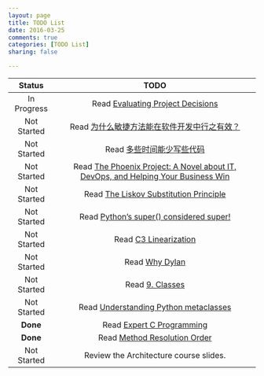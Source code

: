 ```yaml
---
layout: page
title: TODO List
date: 2016-03-25
comments: true
categories: [TODO List]
sharing: false

---
```


| Status | TODO |
|:------:|:----:|
| In Progress | Read [Evaluating Project Decisions](http://www.amazon.com/dp/B002VRZPHS/ref=wl_it_dp_o_pC_nS_ttl?_encoding=UTF8&colid=2VGMNARANNIG&coliid=I35GDOUJDKYF8B) |
| Not Started | Read [为什么敏捷方法能在软件开发中行之有效？](http://coolshell.cn/articles/2622.html) |
| Not Started | Read [多些时间能少写些代码](http://coolshell.cn/articles/5686.html) |
| Not Started | Read [The Phoenix Project: A Novel about IT, DevOps, and Helping Your Business Win](http://www.amazon.com/Phoenix-Project-DevOps-Helping-Business/dp/0988262509/ref=tmm_pap_swatch_0?_encoding=UTF8&coliid=I2L0YPFTCKDPQO&colid=2VGMNARANNIG&qid=&sr=) |
| Not Started | Read [The Liskov Substitution Principle](http://www.engr.mun.ca/~theo/Courses/sd/5895-downloads/sd-principles-3.ppt.pdf) |
| Not Started | Read [Python’s super() considered super!](https://rhettinger.wordpress.com/2011/05/26/super-considered-super/) |
| Not Started | Read [C3 Linearization](https://en.wikipedia.org/wiki/C3_linearization) |
| Not Started | Read [Why Dylan](http://opendylan.org/documentation/intro-dylan/why-dylan.html) |
| Not Started | Read [9. Classes](https://docs.python.org/2/tutorial/classes.html) |
| Not Started | Read [Understanding Python metaclasses](https://blog.ionelmc.ro/2015/02/09/understanding-python-metaclasses/) |
| **Done** | Read [Expert C Programming](http://ecx.images-amazon.com/images/I/41g5xoVIvKL._SX408_BO1,204,203,200_.jpg) |
| **Done** | Read [Method Resolution Order](http://python-history.blogspot.com/2010/06/method-resolution-order.html) |
| Not Started | Review the Architecture course slides. |
